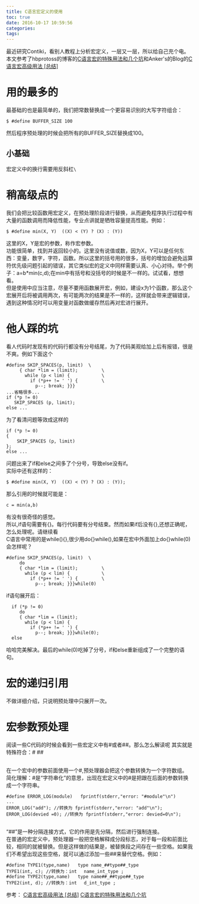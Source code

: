 ```yaml
---
title: C语言宏定义的使用
toc: true
date: 2016-10-17 10:59:56
categories:
tags:
---
```


最近研究Contiki，看别人教程上分析宏定义，一层又一层，所以给自己充个电。
本文参考了hbprotoss的博客的[C语言宏的特殊用法和几个坑](http://hbprotoss.github.io/posts/cyu-yan-hong-de-te-shu-yong-fa-he-ji-ge-keng.html)和Anker's的Blog的[C语言宏高级用法 [总结]](http://www.cnblogs.com/Anker/p/3418792.html)
<!--more-->

# 用的最多的
最基础的也是最简单的，我们把常数替换成一个更容易识别的大写字符组合：
```
$ #define BUFFER_SIZE 100
```
然后程序预处理的时候会把所有的BUFFER_SIZE替换成100。

## 小基础
宏定义中的换行需要用反斜杠`\`

# 稍高级点的
我们会把比较函数用宏定义，在预处理阶段进行替换，从而避免程序执行过程中有大量的函数调用而降低性能，专业点讲就是牺牲容量提高性能。例如：
```
$ #define min(X, Y)  ((X) < (Y) ? (X) : (Y))
```
这里的X，Y是宏的参数，称作宏参数。  
功能很简单，找到并返回较小的。这里没有说值或数，因为X，Y可以是任何东西：变量，数字，字符，函数。所以这里的括号用的很多，括号的增加会避免运算符优先级问题引起的错误，其它类似宏的定义中同样需要认真、小心对待。举个例子：a=b*min(c,d);在min中有括号和没括号的时候是不一样的。试试看，想想看。  
但是使用中应当注意，尽量不要用函数展开宏，例如，建设x为1个函数，那么这个宏展开后将被调用两次，有可能两次的结果是不一样的，这样就会带来逻辑错误，遇到这种情况时可以用变量对函数做缓存然后再对宏进行展开。

# 他人踩的坑
看人代码时发现有的代码行都没有分号结尾，为了代码美观给加上后有报错，很是不爽。例如下面这个
```
#define SKIP_SPACES(p, limit)  \
     { char *lim = (limit);         \
       while (p < lim) {            \
         if (*p++ != ' ') {         \
           p--; break; }}}
...省略很多...
if (*p != 0)
   SKIP_SPACES (p, limit);
else ...           
```
为了看清问题等效成这样的
```
if (*p != 0)
{
    SKIP_SPACES (p, limit)
};
else ...
```
问题出来了if和else之间多了个分号，导致else没有if。  
实际中还有这样的：
```
$ #define min(X, Y)  ((X) < (Y) ? (X) : (Y));
```
那么引用的时候就可能是：
```
c = min(a,b)
```
有没有很奇怪的感觉。  
所以,if语句需要有{}。每行代码要有分号结束。然而如果if后没有{},还想正确呢，怎么处理呢。请继续看  
C语言中常用的是while(){},很少用do{}while(),如果在宏中外面加上do{}while(0)会怎样呢？
```
#define SKIP_SPACES(p, limit)  \
     do
     { char *lim = (limit);         \
       while (p < lim) {            \
         if (*p++ != ' ') {         \
           p--; break; }}}while(0)
```
if语句展开后：
```
  if (*p != 0)
     do
     { char *lim = (limit);         
       while (p < lim) {            
         if (*p++ != ' ') {         
           p--; break; }}}while(0);
  else 
```
哈哈完美解决。最后的while(0)吃掉了分号，if和else重新组成了一个完整的语句。

# 宏的递归引用
不做详细介绍，只说明预处理中只展开一次。  

# 宏参数预处理
阅读一些C代码的时候会看到一些宏定义中有#或者##。那么怎么解读呢
其实就是特殊符合：# ##
## #
在一个宏中的参数前面使用一个#,预处理器会把这个参数转换为一个字符数组。  
简化理解：#是“字符串化”的意思，出现在宏定义中的#是把跟在后面的参数转换成一个字符串。  
```
#define ERROR_LOG(module)   fprintf(stderr,"error: "#module"\n")
...
ERROR_LOG("add"); //转换为 fprintf(stderr,"error: "add"\n");
ERROR_LOG(devied =0); //转换为 fprintf(stderr,"error: devied=0\n");
```

## ##
“##”是一种分隔连接方式，它的作用是先分隔，然后进行强制连接。  
在普通的宏定义中，预处理器一般把空格解释成分段标志，对于每一段和前面比较，相同的就被替换。但是这样做的结果是，被替换段之间存在一些空格。如果我们不希望出现这些空格，就可以通过添加一些##来替代空格。例如：
```
#define TYPE1(type,name)   type name_##type##_type
TYPE1(int, c); //转换为：int 　name_int_type ; 
#define TYPE2(type,name)   type name##_##type##_type
TYPE2(int, d); //转换为：int 　d_int_type ; 
```

参考：
[C语言宏高级用法 [总结]](http://www.cnblogs.com/Anker/p/3418792.html)
[C语言宏的特殊用法和几个坑](http://hbprotoss.github.io/posts/cyu-yan-hong-de-te-shu-yong-fa-he-ji-ge-keng.html)
